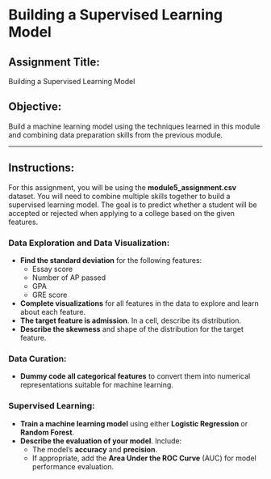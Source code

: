 <h1><b>Building a Supervised Learning Model</b></h1>

<h2><b>Assignment Title:</b></h2>
<p>Building a Supervised Learning Model</p>

<h2><b>Objective:</b></h2>
<p>Build a machine learning model using the techniques learned in this module and combining data preparation skills from the previous module.</p>

<hr>

<h2><b>Instructions:</b></h2>
<p>For this assignment, you will be using the <b>module5_assignment.csv</b> dataset. You will need to combine multiple skills together to build a supervised learning model. The goal is to predict whether a student will be accepted or rejected when applying to a college based on the given features.</p>

<h3><b>Data Exploration and Data Visualization:</b></h3>
<ul>
    <li><b>Find the standard deviation</b> for the following features:
        <ul>
            <li>Essay score</li>
            <li>Number of AP passed</li>
            <li>GPA</li>
            <li>GRE score</li>
        </ul>
    </li>
    <li><b>Complete visualizations</b> for all features in the data to explore and learn about each feature.</li>
    <li><b>The target feature is admission</b>. In a cell, describe its distribution.</li>
    <li><b>Describe the skewness</b> and shape of the distribution for the target feature.</li>
</ul>

<h3><b>Data Curation:</b></h3>
<ul>
    <li><b>Dummy code all categorical features</b> to convert them into numerical representations suitable for machine learning.</li>
</ul>

<h3><b>Supervised Learning:</b></h3>
<ul>
    <li><b>Train a machine learning model</b> using either <b>Logistic Regression</b> or <b>Random Forest</b>.</li>
    <li><b>Describe the evaluation of your model</b>. Include:
        <ul>
            <li>The model’s <b>accuracy</b> and <b>precision</b>.</li>
            <li>If appropriate, add the <b>Area Under the ROC Curve</b> (AUC) for model performance evaluation.</li>
        </ul>
    </li>
</ul>
